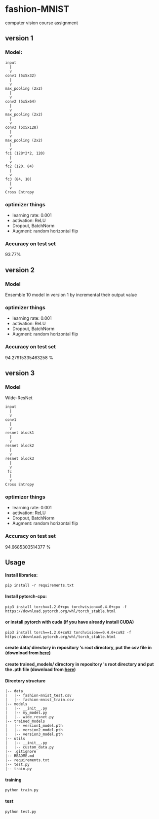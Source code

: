 # fashion-MNIST
computer vision course assignment

## version 1
### Model:
```
input
  |
  v
conv1 (5x5x32)
  |
  v
max_pooling (2x2)
  |
  v
conv2 (5x5x64)
  |
  v
max_pooling (2x2)
  |
  v
conv3 (5x5x128)
  |
  v
max_pooling (2x2)
  |
  v
fc1 (128*2*2, 120)
  |
  v
fc2 (120, 84)
  |
  v
fc3 (84, 10)
  |
  v
Cross Entropy
```
### optimizer things
+ learning rate: 0.001
+ activation: ReLU
+ Dropout, BatchNorm
+ Augment: random horizontal flip
### Accuracy on test set
93.77%
## version 2
### Model
Ensemble 10 model in version 1 by incremental their output value
### optimizer things
+ learning rate: 0.001
+ activation: ReLU
+ Dropout, BatchNorm
+ Augment: random horizontal flip
### Accuracy on test set
94.27915335463258 %
## version 3
### Model
Wide-ResNet
```
input
  |
  v
conv1
  |
  v
resnet block1
  |
  v
resnet block2
  |
  v
resnet block3
  |
  v
 fc
  |
  v
Cross Entropy
```
### optimizer things
+ learning rate: 0.001
+ activation: ReLU
+ Dropout, BatchNorm
+ Augment: random horizontal flip
### Accuracy on test set
94.6685303514377 %

## Usage
#### Install libraries:
```
pip install -r requirements.txt
```
#### Install pytorch-cpu:
```
pip3 install torch==1.2.0+cpu torchvision==0.4.0+cpu -f https://download.pytorch.org/whl/torch_stable.html
```
#### or install pytorch with cuda (if you have already install CUDA)
```
pip3 install torch==1.2.0+cu92 torchvision==0.4.0+cu92 -f https://download.pytorch.org/whl/torch_stable.html
```
#### create data/ directory in repository 's root directory, put the csv file in (download from [here](https://www.kaggle.com/zalando-research/fashionmnist))
#### create trained_models/ directory in repository 's root directory and put the .pth file (download from [here](https://drive.google.com/open?id=1DuFkce3nhPN_43Wegst8Hwhvy1s_CzlO))
#### Directory structure
```
|-- data
|   |-- fashion-mnist_test.csv
|   |-- fashion-mnist_train.csv
|-- models
|   |-- __init__.py
|   |-- my_model.py
|   |-- wide_resnet.py
|-- trained_models
|   |-- version1_model.pth
|   |-- version2_model.pth
|   |-- version3_model.pth
|-- utils
|   |-- __init__.py
|   |-- custom_data.py
|-- .gitignore
|-- README.md
|-- requirements.txt
|-- test.py
|-- train.py
```
#### training
```
python train.py
```
#### test
```
python test.py
```


